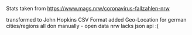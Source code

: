Stats taken from https://www.mags.nrw/coronavirus-fallzahlen-nrw

transformed to John Hopkins CSV Format
added Geo-Location for german cities/regions
all don manually - open data nrw lacks json api :(
